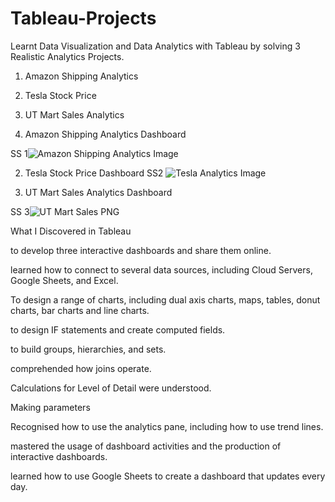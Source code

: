 # Tableau-Projects
Learnt Data Visualization and Data Analytics with Tableau by solving 3 Realistic Analytics Projects.

  1. Amazon Shipping Analytics    
  2. Tesla Stock Price            
  3. UT Mart Sales Analytics            
  


1. Amazon Shipping Analytics Dashboard

SS 1![Amazon Shipping Analytics Image](https://github.com/shrots-a/Tableau-Projects/assets/144200639/bb272287-f37e-4ea8-b162-8499507526ee)


2. Tesla Stock Price Dashboard
SS2 ![Tesla Analytics Image](https://github.com/shrots-a/Tableau-Projects/assets/144200639/46dd7813-7ca3-4b18-8c0c-5ceae5f044a0)

3. UT Mart Sales Analytics Dashboard

SS 3![UT Mart Sales PNG](https://github.com/shrots-a/Tableau-Projects/assets/144200639/972a6a21-8275-43c2-aaed-0c3bfb618eca)


What I Discovered in Tableau

to develop three interactive dashboards and share them online.

learned how to connect to several data sources, including Cloud Servers, Google Sheets, and Excel.

To design a range of charts, including dual axis charts, maps, tables, donut charts, bar charts and line charts.

to design IF statements and create computed fields.

to build groups, hierarchies, and sets.

comprehended how joins operate.

Calculations for Level of Detail were understood.

Making parameters

Recognised how to use the analytics pane, including how to use trend lines.

mastered the usage of dashboard activities and the production of interactive dashboards.

learned how to use Google Sheets to create a dashboard that updates every day.
